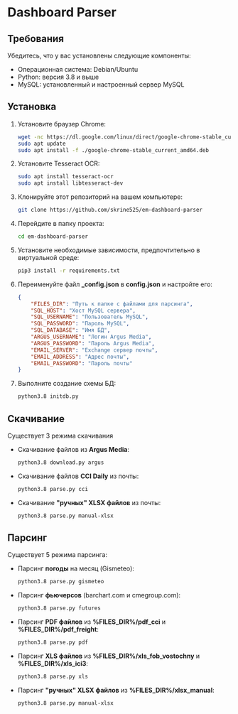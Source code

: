 # Dashboard Parser

## Требования

Убедитесь, что у вас установлены следующие компоненты:

- Операционная система: Debian/Ubuntu
- Python: версия 3.8 и выше
- MySQL: установленный и настроенный сервер MySQL

## Установка
1. Установите браузер Chrome:
    ```bash
    wget -nc https://dl.google.com/linux/direct/google-chrome-stable_current_amd64.deb 
    sudo apt update
    sudo apt install -f ./google-chrome-stable_current_amd64.deb 
    ```

2. Установите Tesseract OCR:
    ```bash
    sudo apt install tesseract-ocr
    sudo apt install libtesseract-dev
    ```
3. Клонируйте этот репозиторий на вашем компьютере:

   ```bash
   git clone https://github.com/skrine525/em-dashboard-parser
   ```
   
4. Перейдите в папку проекта:
    ```bash
    cd em-dashboard-parser
    ```
    
5. Установите необходимые зависимости, предпочтительно в виртуальной среде:
    ```bash
    pip3 install -r requirements.txt
    ```

6. Переименуйте файл **_config.json** в **config.json** и настройте его:
    ```json
    {
        "FILES_DIR": "Путь к папке с файлами для парсинга",
        "SQL_HOST": "Хост MySQL сервера",
        "SQL_USERNAME": "Пользователь MySQL",
        "SQL_PASSWORD": "Пароль MySQL",
        "SQL_DATABASE": "Имя БД",
        "ARGUS_USERNAME": "Логин Argus Media",
        "ARGUS_PASSWORD": "Пароль Argus Media",
        "EMAIL_SERVER": "Exchange сервер почты",
        "EMAIL_ADDRESS": "Адрес почты",
        "EMAIL_PASSWORD": "Пароль почты"
    }
    ```

7. Выполните создание схемы БД:
    ```bash
    python3.8 initdb.py
    ```

## Скачивание
Существует 3 режима скачивания
- Скачивание файлов из **Argus Media**:
    ```bash
    python3.8 download.py argus
    ```
- Скачивание файлов **CCI Daily** из почты:
    ```bash
    python3.8 parse.py cci
    ```
- Скачивание **"ручных" XLSX файлов** из почты:
    ```bash
    python3.8 parse.py manual-xlsx
    ```

## Парсинг
Существует 5 режима парсинга:
- Парсинг **погоды** на месяц (Gismeteo):
    ```bash
    python3.8 parse.py gismeteo
    ```
- Парсинг **фьючерсов** (barchart.com и cmegroup.com):
    ```bash
    python3.8 parse.py futures
    ```
- Парсинг **PDF файлов** из **%FILES_DIR%/pdf_cci** и **%FILES_DIR%/pdf_freight**:
    ```bash
    python3.8 parse.py pdf
    ```
- Парсинг **XLS файлов** из **%FILES_DIR%/xls_fob_vostochny** и **%FILES_DIR%/xls_ici3**:
    ```bash
    python3.8 parse.py xls
    ```
- Парсинг **"ручных" XLSX файлов** из **%FILES_DIR%/xlsx_manual**:
    ```bash
    python3.8 parse.py manual-xlsx
    ```